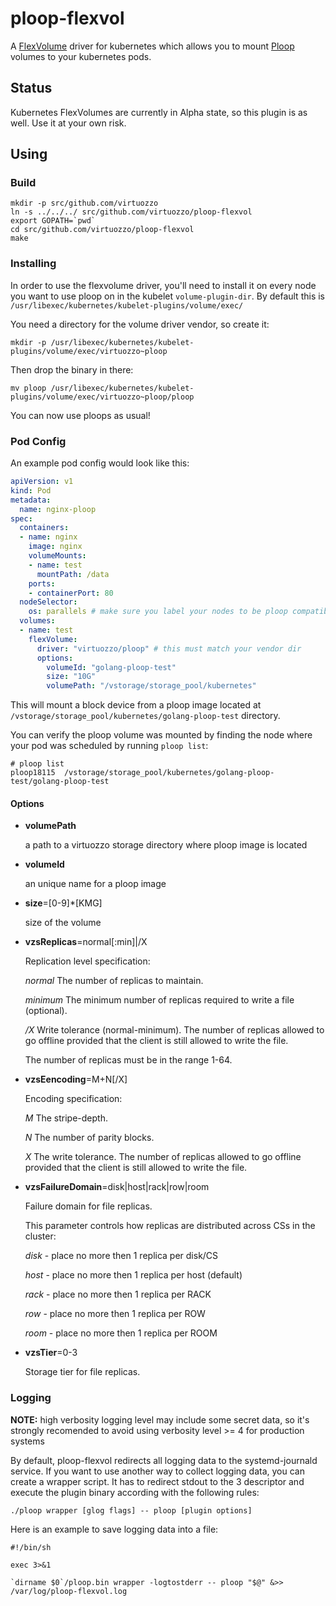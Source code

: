 # ploop-flexvol

A [FlexVolume](https://github.com/kubernetes/kubernetes/blob/master/examples/volumes/flexvolume/README.md) driver for kubernetes which allows you to mount [Ploop](https://openvz.org/Man/ploop.8) volumes to your kubernetes pods.

## Status

Kubernetes FlexVolumes are currently in Alpha state, so this plugin is as well. Use it at your own risk.

## Using

### Build

```
mkdir -p src/github.com/virtuozzo
ln -s ../../../ src/github.com/virtuozzo/ploop-flexvol
export GOPATH=`pwd`
cd src/github.com/virtuozzo/ploop-flexvol
make
```

### Installing

In order to use the flexvolume driver, you'll need to install it on every node you want to use ploop on in the kubelet `volume-plugin-dir`. By default this is `/usr/libexec/kubernetes/kubelet-plugins/volume/exec/`

You need a directory for the volume driver vendor, so create it:

```
mkdir -p /usr/libexec/kubernetes/kubelet-plugins/volume/exec/virtuozzo~ploop
```

Then drop the binary in there:

```
mv ploop /usr/libexec/kubernetes/kubelet-plugins/volume/exec/virtuozzo~ploop/ploop
```

You can now use ploops as usual!

### Pod Config

An example pod config would look like this:

```yaml
apiVersion: v1
kind: Pod
metadata:
  name: nginx-ploop
spec:
  containers:
  - name: nginx
    image: nginx
    volumeMounts:
    - name: test
      mountPath: /data
    ports:
    - containerPort: 80
  nodeSelector:
    os: parallels # make sure you label your nodes to be ploop compatible 
  volumes:
  - name: test
    flexVolume:
      driver: "virtuozzo/ploop" # this must match your vendor dir
      options:
        volumeId: "golang-ploop-test"
        size: "10G"
        volumePath: "/vstorage/storage_pool/kubernetes"
```

This will mount a block device from a ploop image located at `/vstorage/storage_pool/kubernetes/golang-ploop-test` directory.

You can verify the ploop volume was mounted by finding the node where your pod was scheduled by running `ploop list`:

```
# ploop list
ploop18115  /vstorage/storage_pool/kubernetes/golang-ploop-test/golang-ploop-test
```

#### Options
* **volumePath**

  a path to a virtuozzo storage directory where ploop image is located
* **volumeId**

   an unique name for a ploop image
* **size**=[0-9]*[KMG]

   size of the volume

* **vzsReplicas**=normal[:min]|/X

     Replication level specification:

     _normal_   The number of replicas to maintain.

     _minimum_  The minimum number of replicas required to write a file (optional).

     _/X_       Write tolerance (normal-minimum). The number of replicas allowed to go offline
                 provided that the client is still allowed to write the file.

     The number of replicas must be in the range 1-64.

* **vzsEencoding**=M+N[/X]

     Encoding specification:

     _M_   The stripe-depth.

     _N_   The number of parity blocks.

     _X_   The write tolerance. The number of replicas allowed to go offline
                 provided that the client is still allowed to write the file.

* **vzsFailureDomain**=disk|host|rack|row|room

    Failure domain for file replicas.

    This parameter controls how replicas are distributed across CSs in the cluster:

    _disk_ - place no more then 1 replica per disk/CS

    _host_ - place no more then 1 replica per host (default)

    _rack_ - place no more then 1 replica per RACK

    _row_  - place no more then 1 replica per ROW

    _room_ - place no more then 1 replica per ROOM

* **vzsTier**=0-3

     Storage tier for file replicas.

### Logging

**NOTE:** high verbosity logging level may include some secret data, so it's strongly
recomended to avoid using verbosity level >= 4 for production systems

By default, ploop-flexvol redirects all logging data to the systemd-journald
service. If you want to use another way to collect logging data, you can create
a wrapper script. It has to redirect stdout to the 3 descriptor and execute the
plugin binary according with the following rules:

```
./ploop wrapper [glog flags] -- ploop [plugin options]
```

Here is an example to save logging data into a file:
```
#!/bin/sh

exec 3>&1

`dirname $0`/ploop.bin wrapper -logtostderr -- ploop "$@" &>> /var/log/ploop-flexvol.log

```
